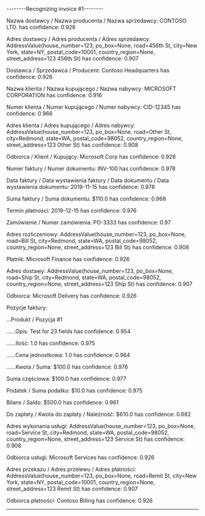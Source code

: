 --------Recognizing invoice #1--------

Nazwa dostawcy / Nazwa producenta / Nazwa sprzedawcy: CONTOSO LTD. has confidence: 0.926

Adres dostawcy / Adres producenta / Adres sprzedawcy: AddressValue(house_number=123, po_box=None, road=456th St, city=New York, state=NY, postal_code=10001, country_region=None, street_address=123 456th St) has confidence: 0.907

Dostawca / Sprzedawca / Producent: Contoso Headquarters has confidence: 0.926

Nazwa klienta / Nazwa kupującego / Nazwa nabywcy: MICROSOFT CORPORATION has confidence: 0.916

Numer klienta / Numer kupującego / Numer nabywcy: CID-12345 has confidence: 0.966

Adres klienta / Adres kupującego / Adres nabywcy: AddressValue(house_number=123, po_box=None, road=Other St, city=Redmond, state=WA, postal_code=98052, country_region=None, street_address=123 Other St) has confidence: 0.908

Odbiorca / Klient / Kupujący: Microsoft Corp has confidence: 0.926

Numer faktury / Numer dokumentu: INV-100 has confidence: 0.978

Data faktury / Data wystawienia faktury / Data dokumentu / Data wystawienia dokumentu: 2019-11-15 has confidence: 0.978

Suma faktury / Suma dokumentu: $110.0 has confidence: 0.968

Termin płatności: 2019-12-15 has confidence: 0.976

Zamówienie / Numer zamówienia: PO-3333 has confidence: 0.97

Adres rozliczeniowy: AddressValue(house_number=123, po_box=None, road=Bill St, city=Redmond, state=WA, postal_code=98052, country_region=None, street_address=123 Bill St) has confidence: 0.908

Płatnik: Microsoft Finance has confidence: 0.926

Adres dostawy: AddressValue(house_number=123, po_box=None, road=Ship St, city=Redmond, state=WA, postal_code=98052, country_region=None, street_address=123 Ship St) has confidence: 0.907

Odbiorca: Microsoft Delivery has confidence: 0.926

Pozycje faktury:

...Produkt / Pozycja #1

......Opis: Test for 23 fields has confidence: 0.954

......Ilość: 1.0 has confidence: 0.975

......Cena jednostkowa: 1.0 has confidence: 0.964

......Kwota / Suma: $100.0 has confidence: 0.976

Suma częściowa: $100.0 has confidence: 0.977

Podatek / Suma podatku: $10.0 has confidence: 0.975

Bilans / Saldo: $500.0 has confidence: 0.961

Do zapłaty / Kwota do zapłaty / Należność: $610.0 has confidence: 0.682

Adres wykonania usługi: AddressValue(house_number=123, po_box=None, road=Service St, city=Redmond, state=WA, postal_code=98052, country_region=None, street_address=123 Service St) has confidence: 0.908

Odbiorca usługi: Microsoft Services has confidence: 0.926

Adres przekazu / Adres przelewu / Adres płatności: AddressValue(house_number=123, po_box=None, road=Remit St, city=New York, state=NY, postal_code=10001, country_region=None, street_address=123 Remit St) has confidence: 0.907

Odbiorca płatności: Contoso Billing has confidence: 0.926

---
